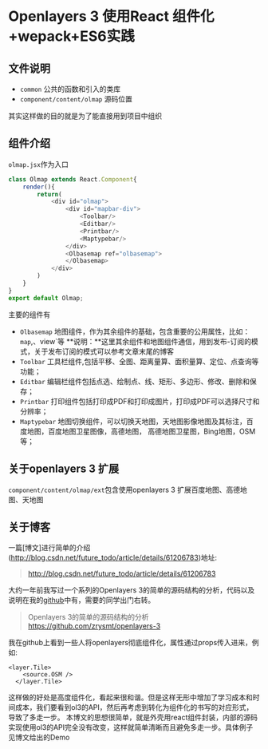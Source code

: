 # **Openlayers 3 使用React 组件化+wepack+ES6实践**

## 文件说明
+ `common` 公共的函数和引入的类库
+ `component/content/olmap` 源码位置

其实这样做的目的就是为了能直接用到项目中组织

## 组件介绍
`olmap.jsx`作为入口

```javascript
class Olmap extends React.Component{
	render(){
		return(
			<div id="olmap">
				<div id="mapbar-div">
					<Toolbar/>
					<Editbar/>
					<Printbar/>
					<Maptypebar/>
				</div>
				<Olbasemap ref="olbasemap">
				</Olbasemap>
			</div>
		)
	}
}
export default Olmap;
```

主要的组件有
+ `Olbasemap`
	地图组件，作为其余组件的基础，包含重要的公用属性，比如：`map`,、view`等
	**说明：**这里其余组件和地图组件通信，用到发布-订阅的模式，关于发布订阅的模式可以参考文章末尾的博客
+ `Toolbar`
	工具栏组件,包括平移、全图、距离量算、面积量算、定位、点查询等功能；
+ `Editbar` 
    编辑栏组件包括点选、绘制点、线、矩形、多边形、修改、删除和保存；
+ `Printbar`
	打印组件包括打印成PDF和打印成图片，打印成PDF可以选择尺寸和分辨率；
+ `Maptypebar`
	地图切换组件，可以切换天地图，天地图影像地图及其标注，百度地图，百度地图卫星图像，高德地图，
	高德地图卫星图，Bing地图，OSM等；

## 关于openlayers 3 扩展
   `component/content/olmap/ext`包含使用openlayers 3 扩展百度地图、高德地图、天地图

## 关于博客 

一篇[博文]进行简单的介绍(http://blog.csdn.net/future_todo/article/details/61206783)地址:
> http://blog.csdn.net/future_todo/article/details/61206783


大约一年前我写过一个系列的Openlayers 3的简单的源码结构的分析，代码以及说明在我的[github](https://github.com/zrysmt/openlayers-3)中有，需要的同学出门右转。
> Openlayers 3的简单的源码结构的分析 https://github.com/zrysmt/openlayers-3 

我在github上看到一些人将openlayers彻底组件化，属性通过props传入进来，例如:
```
<layer.Tile>
    <source.OSM />
  </layer.Tile>
```
这样做的好处是高度组件化，看起来很和谐。但是这样无形中增加了学习成本和时间成本，我们要看到ol3的API，然后再考虑到转化为组件化的书写的对应形式，导致了多走一步。
本博文的思想很简单，就是外壳用react组件封装，内部的源码实现使用ol3的API完全没有改变，这样就简单清晰而且避免多走一步。具体例子见博文给出的Demo